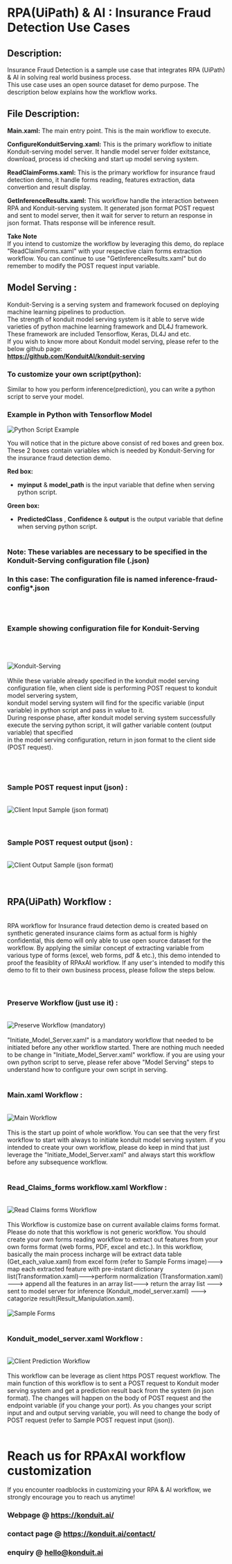 # RPA(UiPath) & AI : Insurance Fraud Detection Use Cases

## Description:
Insurance Fraud Detection is a sample use case that integrates RPA (UiPath) & AI in solving real world business process.  
This use case uses an open source dataset for demo purpose. The description below explains how the workflow works.  

## File Description:  
**Main.xaml:** The main entry point. This is the main workflow to execute.  

**ConfigureKonduitServing.xaml:** This is the primary workflow to initiate Konduit-serving model server.
It handle model server folder exitstance, download, process id checking and start up model serving system.    

**ReadClaimForms.xaml:** This is the primary workflow for insurance fraud detection demo, it handle forms reading, 
features extraction, data convertion and result display.  

**GetInferenceResults.xaml:** This workflow handle the interaction between RPA and Konduit-serving system. 
It generated json format POST request and sent to model server, then it wait for server to return an response in json format.
Thats response will be inference result.  

**Take Note**  
If you intend to customize the workflow by leveraging this demo, do replace "ReadClaimForms.xaml" with your respective claim forms extraction workflow. You can continue to use "GetInferenceResults.xaml" but do remember to modify the POST request input variable.
 
## Model Serving :  
Konduit-Serving is a serving system and framework focused on deploying machine learning pipelines to production.  
The strength of konduit model serving system is it able to serve wide varieties of python machine learning framework and DL4J framework. 
These framework are included Tensorflow, Keras, DL4J and etc.  
If you wish to know more about Konduit model serving, please refer to the below github page:  
**https://github.com/KonduitAI/konduit-serving**  

### To customize your own script(python):    

Similar to how you perform inference(prediction), you can write a python script to serve your model.  

### Example in Python with Tensorflow Model
![Python Script Example](img/pythonscriptexample.png "Python Script Example")  

You will notice that in the picture above consist of red boxes and green box. These 2 boxes contain variables which is needed by Konduit-Serving for the insurance fraud detection demo.  

**Red box:**  
- **myinput** & **model_path** is the input variable that define when serving python script.  

**Green box:**  
- **PredictedClass** , **Confidence** &  **output** is the output variable that define when serving python script.  
&nbsp;  
### Note: These variables are necessary to be specified in the Konduit-Serving configuration file (.json)
### In this case: The configuration file is named inference-fraud-config*.json
&nbsp;  
&nbsp;  
### Example showing configuration file for Konduit-Serving  
&nbsp;  
&nbsp;  
&nbsp;  
![Konduit-Serving](img/konduitserving.png "Konduit-Serving")  
&nbsp;  
While these variable already specified in the konduit model serving configuration file, when client side is performing POST request to konduit model servering system,  
konduit model serving system will find for the specific variable (input variable) in python script and pass in value to it.  
During response phase, after konduit model serving system successfully execute the serving python script, it will gather variable content (output variable) that specified  
in the model serving configuration, return in json format to the client side (POST request).  
&nbsp;    
&nbsp;    
&nbsp;    
### **Sample POST request input (json) :**   
&nbsp;  
![Client Input Sample (json format)](img/jsonPOST.png "Client Input Sample (json format)")  
&nbsp;  
&nbsp;  
### **Sample POST request output (json) :**   
&nbsp;  
![Client Output Sample (json format)](img/jsonPOSToutput.png "Client Output Sample (json format)") 
&nbsp;  
&nbsp;  
&nbsp;  
## RPA(UiPath) Workflow :  
&nbsp;  
RPA workflow for Insurance fraud detection demo is created based on synthetic generated insurance claims form as actual form is highly confidential, this demo 
will only able to use open source dataset for the workflow. By applying the similar concept of extracting variable from various type of forms (excel, web forms, 
pdf & etc.), this demo intended to proof the feasiblity of RPAxAI workflow. If any user's intended to modify this demo to fit to their own business process, 
please follow the steps below.  
&nbsp;  
&nbsp;  
### Preserve Workflow (just use it) :  
&nbsp;  
![Preserve Workflow (mandatory)](img/preserveworkflow.png "Preserve Workflow (mandatory)")  
&nbsp;  
"Initiate_Model_Server.xaml" is a mandatory workflow that needed to be initiated before any other workflow started. There are nothing much needed to be change in 
"Initiate_Model_Server.xaml" workflow. if you are using your own python script to serve, please refer above "Model Serving" steps to understand how to configure your 
own script in serving.  
&nbsp;  
### Main.xaml Workflow :  
&nbsp;  
![Main Workflow](img/mainworkflow.png "Main Worflow")  
&nbsp;  
This is the start up point of whole workflow. You can see that the very first workflow to start with always to initiate konduit model serving system.
if you intended to create your own workflow, please do keep in mind that just leverage the "Initiate_Model_Server.xaml" and always start this workflow before any subsequence
workflow.  
&nbsp;  
### Read_Claims_forms workflow.xaml Workflow :  
&nbsp;  
![Read Claims forms Workflow](img/readclaimsform.png "Read Claims forms Workflow")  
&nbsp;  
This Workflow is customize base on current available claims forms format. Please do note that this workflow is not generic workflow. You should create your own
forms reading workflow to extract out features from your own forms format (web forms, PDF, excel and etc.). In this workflow, basically the main process incharge will be 
extract data table (Get_each_value.xaml) from excel form (refer to Sample Forms image)---> map each extracted feature with pre-instant dictionary list(Transformation.xaml)--->perform normalization (Transformation.xaml) --->
append all the features in an array list---> return the array list ---> sent to model server for inference (Konduit_model_server.xaml) ---> catagorize result(Result_Manipulation.xaml).  
&nbsp;  
![Sample Forms](img/sampleform.png "Sample Forms")  
&nbsp;  
### Konduit_model_server.xaml Workflow :  
&nbsp;  
![Client Prediction Workflow](img/serverprediction.png "Client Prediction Workflow")  
&nbsp;  
This workflow can be leverage as client https POST request workflow. The main function of this workflow is to sent a POST request to Konduit moder serving system 
and get a prediction result back from the system (in json format). The changes will happen on the body of POST request and the endpoint variable (if you change your port). As you changes your script input and 
and output serving variable, you will need to change the body of POST request (refer to Sample POST request input (json)).  
&nbsp;  

# Reach us for RPAxAI workflow customization
If you encounter roadblocks in customizing your RPA & AI workflow, we strongly encourage you to reach us anytime!  

### **Webpage @ https://konduit.ai/**  
### **contact page @ https://konduit.ai/contact/**  
### **enquiry @ hello@konduit.ai**  
